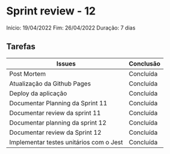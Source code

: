 # Sprint review - 12

Início: 19/04/2022
Fim: 26/04/2022
Duração: 7 dias

## Tarefas

| Issues                                  | Conclusão |
| --------------------------------------- | --------- |
| Post Mortem                             | Concluída |
| Atualização da Github Pages             | Concluída |
| Deploy da aplicação                     | Concluída |
| Documentar Planning da Sprint 11        | Concluída |
| Documentar review da sprint 11          | Concluída |
| Documentar planning da sprint 12        | Concluída |
| Documentar review da Sprint 12          | Concluída |
| Implementar testes unitários com o Jest | Concluída |